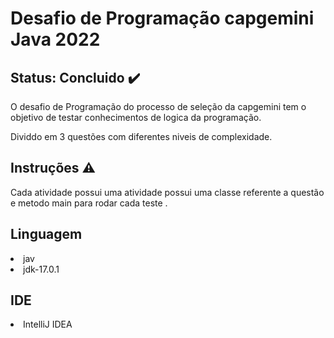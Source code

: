 <h1>Desafio  de Programação capgemini Java 2022</h1>

##  Status: Concluido  ✔️


O desafio de Programação do processo de seleção da capgemini tem o objetivo de testar conhecimentos de logica da programação.

Dividdo em 3  questões com diferentes niveis de complexidade.

<h2>Instruções ⚠️</h2>
Cada atividade possui uma atividade possui uma classe referente a questão e metodo main para rodar cada teste .

<h2>Linguagem</h2>
<li>
  jav
  <li>
    jdk-17.0.1
 
</li>
    
<h2> IDE </h2>
<li>
  IntelliJ IDEA
</li>

